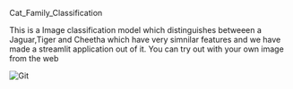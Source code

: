  Cat_Family_Classification
 
 This is a Image classification model which distinguishes betweeen a Jaguar,Tiger and Cheetha which have very simnilar features and we have made a streamlit application out of it. You can try out with your own image from the web
 
 
 
   ![Git](https://user-images.githubusercontent.com/42889933/120938414-36ff7100-c730-11eb-8df1-e6d2b6c4c231.gif)

